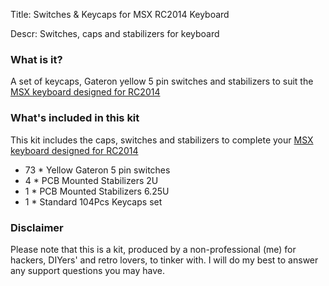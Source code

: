 Title: Switches & Keycaps for MSX RC2014 Keyboard

Descr: Switches, caps and stabilizers for keyboard

### What is it?

A set of keycaps, Gateron yellow 5 pin switches and stabilizers to suit the [MSX keyboard designed for RC2014](https://www.tindie.com/products/dinotron/msx-keyboard-designed-for-rc2014/)

### What's included in this kit

This kit includes the caps, switches and stabilizers to complete your [MSX keyboard designed for RC2014](https://www.tindie.com/products/dinotron/msx-keyboard-designed-for-rc2014/)

* 73 * Yellow Gateron 5 pin switches
* 4 * PCB Mounted Stabilizers 2U
* 1 * PCB Mounted Stabilizers 6.25U
* 1 * Standard 104Pcs Keycaps set

### Disclaimer

Please note that this is a kit, produced by a non-professional (me) for hackers, DIYers' and retro lovers, to tinker with.  I will do my best to answer any support questions you may have.
